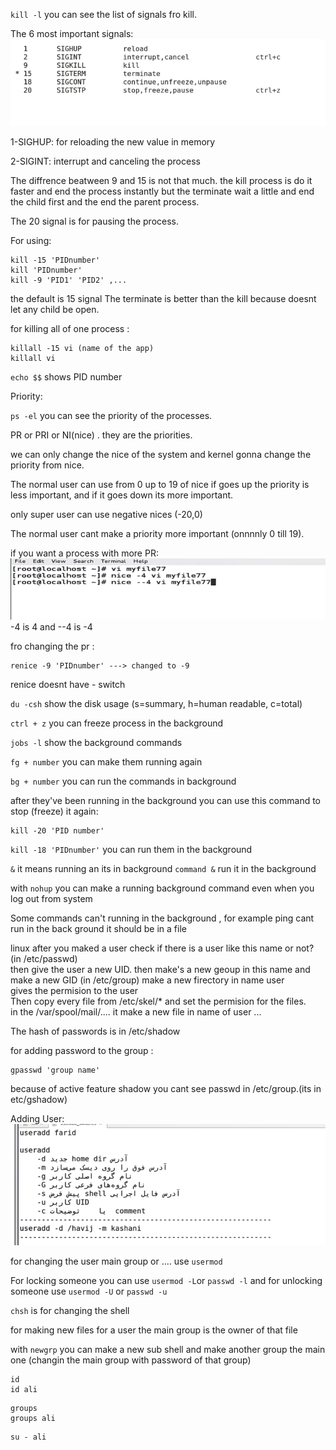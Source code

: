 `kill -l` you can see the list of signals fro kill.

The 6 most important signals:
![alt text](assets/image21.png)

1-SIGHUP: for reloading the new value in memory

2-SIGINT: interrupt and canceling the process

The diffrence beatween 9 and 15 is not that much. the kill process is do it faster and end the process instantly but the terminate wait a little and end the child first and the end the parent process.

The 20 signal is for pausing the process.

For using:

```
kill -15 'PIDnumber'
kill 'PIDnumber'
kill -9 'PID1' 'PID2' ,...
```

the default is 15 signal
The terminate is better than the kill because doesnt let any child be open.

for killing all of one process :

```
killall -15 vi (name of the app)
killall vi
```

`echo $$` shows PID number

Priority:

`ps -el` you can see the priority of the processes.

PR or PRI or NI(nice) . they are the priorities.

we can only change the nice of the system and kernel gonna change the priority from nice.

The normal user can use from 0 up to 19
of nice
if goes up the priority is less important, and if it goes down its more important.

only super user can use negative nices (-20,0)

The normal user cant make a priority more important (onnnnly 0 till 19).

if you want a process with more PR:
![alt text](assets/image22.png)
-4 is 4 and --4 is -4

fro changing the pr :

```
renice -9 'PIDnumber' ---> changed to -9
```

renice doesnt have - switch

`du -csh` show the disk usage (s=summary, h=human readable, c=total)

`ctrl + z` you can freeze process in the background

`jobs -l` show the background commands

`fg + number` you can make them running again

`bg + number` you can run the commands in background

after they've been running in the background you can use this command to stop (freeze) it again:

```
kill -20 'PID number'
```

`kill -18 'PIDnumber'` you can run them in the background

`&` it means running an its in background
`command &` run it in the background

with `nohup` you can make a running background command even when you log out from system

Some commands can't running in the background , for example ping cant run in the back ground it should be in a file

linux after you maked a user check if there is a user like this name or not? (in /etc/passwd)  
then give the user a new UID.
then make's a new geoup in this name and make a new GID (in /etc/group)
make a new firectory in name user  
gives the permision to the user  
Then copy every file from /etc/skel/\* and set the permision for the files.  
in the /var/spool/mail/.... it make a new file in name of user
...

The hash of passwords is in /etc/shadow

for adding password to the group :

```
gpasswd 'group name'
```

because of active feature shadow you cant see passwd in /etc/group.(its in etc/gshadow)

Adding User:
![alt text](assets/image23.png)

for changing the user main group or .... use `usermod`

For locking someone you can use `usermod -L`or `passwd -l` and for unlocking someone use `usermod -U` or `passwd -u`

`chsh` is for changing the shell

for making new files for a user the main group is the owner of that file

with `newgrp` you can make a new sub shell and make another group the main one (changin the main group with password of that group)


```
id
id ali
```

```
groups
groups ali
```

```
su - ali
```
